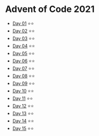 # Advent of Code 2021

 - [Day 01](day01/README.md) ⭐️⭐️
 - [Day 02](day02/README.md) ⭐️⭐️
 - [Day 03](day03/README.md) ⭐️⭐️
 - [Day 04](day04/README.md) ⭐️⭐️ 
 - [Day 05](day05/README.md) ⭐️⭐️  
 - [Day 06](day06/README.md) ⭐️⭐️  
 - [Day 07](day07/README.md) ⭐️⭐️  
 - [Day 08](day08/README.md) ⭐️⭐️  
 - [Day 09](day09/README.md) ⭐️⭐️   
 - [Day 10](day10/README.md) ⭐️⭐️    
 - [Day 11](day11/README.md) ⭐️⭐️     
 - [Day 12](day12/README.md) ⭐️⭐️      
 - [Day 13](day13/README.md) ⭐️⭐️      
 - [Day 14](day14/README.md) ⭐️⭐️      
 - [Day 15](day15/README.md) ⭐️⭐️       